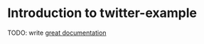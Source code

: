 # Introduction to twitter-example

TODO: write [great documentation](http://jacobian.org/writing/great-documentation/what-to-write/)
